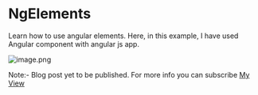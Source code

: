 # NgElements

Learn how to use angular elements. Here, in this example, I have used Angular component with angular js app.

![image.png](https://user-images.githubusercontent.com/3886381/42490912-342c5470-8430-11e8-81af-47f461c39b0d.png)

Note:- Blog post yet to be published. For more info you can subscribe [My View](https://myview.rahulnivi.net) 
